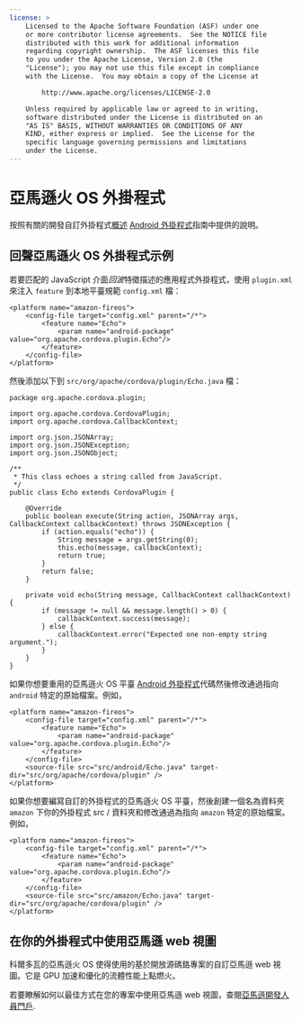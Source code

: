 ```yaml
---
license: >
    Licensed to the Apache Software Foundation (ASF) under one
    or more contributor license agreements.  See the NOTICE file
    distributed with this work for additional information
    regarding copyright ownership.  The ASF licenses this file
    to you under the Apache License, Version 2.0 (the
    "License"); you may not use this file except in compliance
    with the License.  You may obtain a copy of the License at

        http://www.apache.org/licenses/LICENSE-2.0

    Unless required by applicable law or agreed to in writing,
    software distributed under the License is distributed on an
    "AS IS" BASIS, WITHOUT WARRANTIES OR CONDITIONS OF ANY
    KIND, either express or implied.  See the License for the
    specific language governing permissions and limitations
    under the License.
---
```


# 亞馬遜火 OS 外掛程式

按照有關的開發自訂外掛程式<a href="../../overview/index.html">概述</a> <a href="../android/plugin.html">Android 外掛程式</a>指南中提供的說明。

## 回聲亞馬遜火 OS 外掛程式示例

若要匹配的 JavaScript 介面*回波*特徵描述的應用程式外掛程式，使用 `plugin.xml` 來注入 `feature` 到本地平臺規範 `config.xml` 檔：

    <platform name="amazon-fireos">
        <config-file target="config.xml" parent="/*">
            <feature name="Echo">
                <param name="android-package" value="org.apache.cordova.plugin.Echo"/>
            </feature>
        </config-file>
    </platform>
    

然後添加以下到 `src/org/apache/cordova/plugin/Echo.java` 檔：

    package org.apache.cordova.plugin;
    
    import org.apache.cordova.CordovaPlugin;
    import org.apache.cordova.CallbackContext;
    
    import org.json.JSONArray;
    import org.json.JSONException;
    import org.json.JSONObject;
    
    /**
     * This class echoes a string called from JavaScript.
     */
    public class Echo extends CordovaPlugin {
    
        @Override
        public boolean execute(String action, JSONArray args, CallbackContext callbackContext) throws JSONException {
            if (action.equals("echo")) {
                String message = args.getString(0);
                this.echo(message, callbackContext);
                return true;
            }
            return false;
        }
    
        private void echo(String message, CallbackContext callbackContext) {
            if (message != null && message.length() > 0) {
                callbackContext.success(message);
            } else {
                callbackContext.error("Expected one non-empty string argument.");
            }
        }
    }
    

如果你想要重用的亞馬遜火 OS 平臺 <a href="../android/plugin.html">Android 外掛程式</a>代碼然後修改通過指向 `android` 特定的原始檔案。例如，

    <platform name="amazon-fireos">
        <config-file target="config.xml" parent="/*">
            <feature name="Echo">
                <param name="android-package" value="org.apache.cordova.plugin.Echo"/>
            </feature>
        </config-file>
        <source-file src="src/android/Echo.java" target-dir="src/org/apache/cordova/plugin" />
    </platform>
    

如果你想要編寫自訂的外掛程式的亞馬遜火 OS 平臺，然後創建一個名為資料夾 `amazon` 下你的外掛程式 src / 資料夾和修改通過為指向 `amazon` 特定的原始檔案。 例如，

    <platform name="amazon-fireos">
        <config-file target="config.xml" parent="/*">
            <feature name="Echo">
                <param name="android-package" value="org.apache.cordova.plugin.Echo"/>
            </feature>
        </config-file>
        <source-file src="src/amazon/Echo.java" target-dir="src/org/apache/cordova/plugin" />
    </platform>
    

## 在你的外掛程式中使用亞馬遜 web 視圖

科爾多瓦的亞馬遜火 OS 使得使用的基於開放源碼鉻專案的自訂亞馬遜 web 視圖。它是 GPU 加速和優化的流體性能上點燃火。

若要瞭解如何以最佳方式在您的專案中使用亞馬遜 web 視圖，查閱[亞馬遜開發人員門戶][1].

 [1]: https://developer.amazon.com/sdk/fire/IntegratingAWV.html